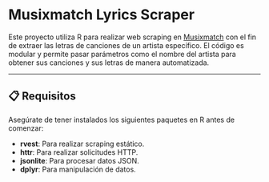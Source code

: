 # Musixmatch Lyrics Scraper

Este proyecto utiliza R para realizar web scraping en [Musixmatch](https://www.musixmatch.com) con el fin de extraer las letras de canciones de un artista específico. El código es modular y permite pasar parámetros como el nombre del artista para obtener sus canciones y sus letras de manera automatizada.

---

## 📋 Requisitos

Asegúrate de tener instalados los siguientes paquetes en R antes de comenzar:

- **rvest**: Para realizar scraping estático.
- **httr**: Para realizar solicitudes HTTP.
- **jsonlite**: Para procesar datos JSON.
- **dplyr**: Para manipulación de datos.